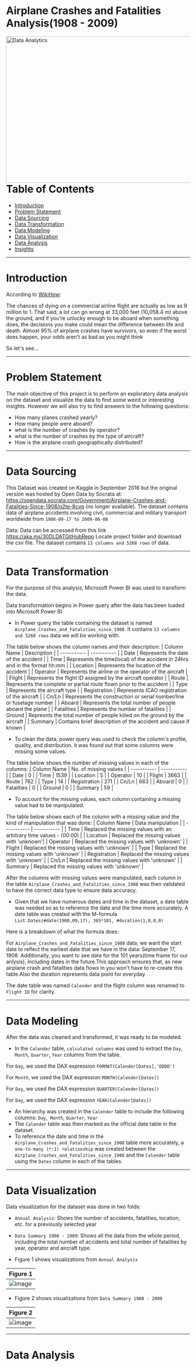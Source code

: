 # Airplane Crashes and Fatalities Analysis(1908 - 2009)

<img align="right" alt="Data Analytics" width="1000" height = "400" src="https://user-images.githubusercontent.com/106287208/180620178-7696afd1-82f1-48fb-81e4-6e87db068d07.jpg">

---


# Table of Contents

- [Introduction](https://github.com/globalsmile/Airline-Analysis#introduction)
- [Problem Statement](https://github.com/globalsmile/Airline-Analysis#Problem-Statement)
- [Data Sourcing](https://github.com/globalsmile/Airline-Analysis#Data-Sourcing)
- [Data Transformation](https://github.com/globalsmile/Airline-Analysis#Data-Transformation)
- [Data Modeling](https://github.com/globalsmile/Airline-Analysis#Data-Modeling)
- [Data Visualization](https://github.com/globalsmile/Airline-Analysis#Data-Visualization)
- [Data Analysis](https://github.com/globalsmile/Airline-Analysis#Data-Analysis)
- [Insights](https://github.com/globalsmile/Airline-Analysis#Insights)

---

# Introduction
According to [WikiHow](https://www.wikihow.com/Survive-a-Plane-Crash):

The chances of dying on a commercial airline flight are actually as low as 9 million to 1. That said, a lot can go wrong at 33,000 feet (10,058.4 m) above the ground, and if you’re unlucky enough to be aboard when something does, the decisions you make could mean the difference between life and death. Almost 95% of airplane crashes have survivors, so even if the worst does happen, your odds aren't as bad as you might think

So let's see...

---

# Problem Statement
The main objective of this project is to perform an exploratory data analysis on the dataset and visualize the data to find some weird or interesting insights.
However we will also try to find answers to the following questions:
- How many planes crashed yearly?
- How many people were aboard?
- what is the number of crashes by operator?
- what is the number of crashes by the type of aircraft?
- How is the airplane crash geographically distributed?

---

# Data Sourcing
This Dataset was created on Kaggle in September 2016 but the original version was hosted by Open Data by Socrata at:
https://opendata.socrata.com/Government/Airplane-Crashes-and-Fatalities-Since-1908/q2te-8cvq (no longer available). The dataset contains data of airplane accidents involving civil, commercial and military transport worldwide from `1908-09-17 to 2009-06-08`

Data:  Data can be accessed from this link  https://aka.ms/30DLDATGitHubRepo Locate project folder and download the csv file.
The dataset contains `13 columns and 5268 rows` of data.

---

# Data Transformation
For the purpose of this analysis, Microsoft Power BI was used to transform the data.

Data transformation begins in Power query after the data has been loaded into Microsoft Power BI.

- In Power query the table containing the dataset is named `Airplane_Crashes_and_Fatalities_since_1908`. It contains `13 columns and 5268 rows` data we will be working with.

The table below shows the column names and their description:
| Column Name | Description |
| ----------- | ----------- |
| Date | Represents the date of the accident |
| Time | Represents the time(local) of the accident in 24hrs and in the format hh:mm |
| Location | Represents the location of the accident |
| Operator | Represents the airline or the operator of the aircraft |
| Flight | Represents the flight ID assigned by the aircraft operator |
| Route | Represents the  complete or partial route flown prior to the accident |
| Type | Represents the aircraft type |
| Registration | Represents ICAO registration of the aircraft |
| Cn/Ln | Represents the construction or serial number/line or fuselage number |
| Aboard | Represents the total number of people aboard the plane |
| Fatalities | Represents the number of fatalities |
| Ground | Represnts the total number of people killed on the ground by the aircraft |
| Summary | Contains brief description of the accident and cause if known |

- To clean the data, power query was used to check the column's profile, quality, and distribution. it was found out that some columns were missing some values.

The table below shows the number of missing values in each of the columns:
| Column Name | No. of missing values |
| ----------- | ----------- |
| Date | 0 |
| Time | 1539 |
| Location | 5 |
| Operator | 10 |
| Flight | 3663 |
| Route | 762 |
| Type | 14 |
| Registration | 271 |
| Cn/Ln | 663 |
| Aboard | 0 |
| Fatalities | 0 |
| Ground | 0 |
| Summary | 59 |

- To account for the missing values, each column containing a missing value had to be manipulated.

The table below shows each of the column with a missing value and the kind of manipulation that was done:
| Column Name | Data manipulation |
| ----------- | ----------- |
| Time | Replaced the missing values with an arbitrary time values - (00:00) |
| Location | Replaced the missing values with 'unknown'|
| Operator | Replaced the missing values with 'unknown' |
| Flight | Replaced the missing values with 'unknown' |
| Type | Replaced the missing values with 'unknown' |
| Registration | Replaced the missing values with 'unknown' |
| Cn/Ln | Replaced the missing values with 'unknown' |
| Summary | Replaced the missing values with 'unknown' |

After the columns with missing values were manipulated, each column in the table `Airplane_Crashes_and_Fatalities_since_1908`  was then validated to have the correct data type to ensure data accuracy.

- Given that we have numerous dates and time in the dataset, a date table was needed so as to reference the date and the time more accurately.
A date table was created with the M-formula `List.Dates(#date(1908,09,17), 365*101, #duration(1,0,0,0)`

Here is a breakdown of what the formula does:

For `Airplane_Crashes_and_Fatalities_since_1908` data, we want the start date to reflect the earliest date that we have in the data: September 17, 1908. Additionally, you want to see date for the 101 years(time frame for our anlysis), including dates in the future.This approach ensures that, as new airplane crash and fatalities data flows in you won't have to re-create this table.Also the duration represents data point for everyday.

The date table was named `Calender` and the flight column was renamed to `Flight ID` for clarity.

---

# Data Modeling
After the data was cleaned and transformed, it was ready to be modeled.
- In the `Calender` table, `calculated columns` was used to extract the `Day`,` Month`, `Quarter`, `Year` columns from the table.

For `Day`, we used the DAX expression `FORMAT(Calender[Dates],'DDDD')`

For `Month`, we used the DAX expression `MONTH(Calender[Dates])`

For `Day`, we used the DAX expression `QUARTER(Calender[Dates])`

For `Day`, we used the DAX expression `YEAR(Calender[Dates])`

- An hierarchy was created in the `Calender` table to include the following columns: `Day`,` Month`, `Quarter`, `Year`
- The `Calender` table was then marked as the official date table in the dataset.
- To reference the date and time in the `Airplane_Crashes_and_Fatalities_since_1908` table more accurately, a `one-to-many (*:1) relationship` was created between the 
`Airplane_Crashes_and_Fatalities_since_1908` and the `Calender` table using the `Dates` column in each of the tables.

---

# Data Visualization

Data visualization for the dataset was done in two folds:
- `Annual Analysis`: Shows the number of accidents, fatalities, location, etc. for a previously selected year
- `Data Summary 1908 - 2009`: Shows all the data from the whole period, including the total number of accidents and total number of fatalities by year, operator and aircraft type.

- Figure 1 shows visualizations from `Annual Analysis`

| Figure 1 |
| ----------- |
| ![image](https://user-images.githubusercontent.com/106287208/180833146-0c593368-94fd-4550-9177-cec32cc32ab0.png) |

- Figure 2 shows visualizations from `Data Summary 1908 - 2009`

| Figure 2 |
| ----------- |
| ![image](https://user-images.githubusercontent.com/106287208/180833512-c12a281c-9276-4943-8337-981f84aa4b58.png) |

---

# Data Analysis


